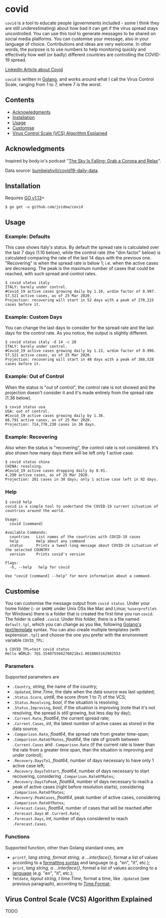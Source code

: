 # covid

`covid` is a tool to educate people (governments included - some I think they are still underestimating) about how bad it can get if the virus spread stays uncontrolled. You can use this tool to generate messages to be shared on social media platforms. You can customise your message, also in your language of choice. Contributions and ideas are very welcome. In other words, the purpose is to use numbers to help monitoring quickly and effectively how well (or badly) different countries are controlling the COVID-19 spread.

[LinkedIn Article about Covid]()

`covid` is written in [Golang](https://golang.org/), and works around what I call the Virus Control Scale, ranging from 1 to 7, where 7 is the worst.

## Contents
* [Acknowledgments](#acknowledgments)
* [Installation](#installation)
* [Usage](#usage)
* [Customise](#customise)
* [Virus Control Scale (VCS) Algorithm Explained](#virus-control-scale-vcs-algorithm-explained)

## Acknowledgments

Inspired by body.io's podcast
   "[The Sky Is Falling: Grab a Corona and Relax](https://body.io/the-sky-is-falling-grab-a-corona-and-relax/)".

Data source: [bumbeishvili/covid19-daily-data](https://github.com/bumbeishvili/covid19-daily-data).

## Installation

Requires [GO v1.13](https://golang.org/dl/)+

```
$ go get -u github.com/jsidew/covid
```

## Usage

### Example: Defaults

This case shows Italy's status. By default the spread rate is calculated over the last 7 days (1.10 below), while the control rate (the "dim factor" below) is calculated comparing the rate of the last 14 days with the previous one. "Recovering" is when the spread rate is below 1; i.e. when the active cases are decreasing. The peak is the maximum number of cases that could be reached, with such spread and control rates.
```
$ covid status italy
ITALY: barely under control.
#Covid_19 active cases growing daily by 1.10, w/dim factor of 0.997.
57,521 active cases, as of 25 Mar 2020.
Projection: recovering will start in 52 days with a peak of 270,215 cases before it.
```

### Example: Custom Days 

You can change the last days to consider for the spread rate and the last days for the control rate. As you notice, the output is slightly different.
```
$ covid status italy -d 14 -c 28
ITALY: barely under control.
#Covid_19 active cases growing daily by 1.13, w/dim factor of 0.996.
57,521 active cases, as of 25 Mar 2020.
Projection: recovering will start in 48 days with a peak of 368,528 cases before it.
```

### Example: Out of Control

When the status is "out of control", the control rate is not showed and the projection doesn't consider it and it's made entirely from the spread rate (1.36 below).
```
$ covid status usa
USA: out of control.
#Covid_19 active cases growing daily by 1.36.
66,791 active cases, as of 25 Mar 2020.
Projection: 714,778,230 cases in 30 days.
```

### Example: Recovering

Also when the status is "recovering", the control rate is not considered. It's also shown how many days there will be left only 1 active case.
```
$ covid status china
CHINA: resolving.
#Covid_19 active cases dropping daily by 0.91.
4,290 active cases, as of 25 Mar 2020.
Projection: 281 cases in 30 days; only 1 active case left in 92 days.
```


### Help

```
$ covid help
covid is a simple tool to undertand the COVID-19 current situation of countries around the world.

Usage:
  covid [command]

Available Commands:
  countries   List names of the countries with COVID-19 cases
  help        Help about any command
  status      Prints a tweet-long message about COVID-19 situation of the selected COUNTRY
  version     Prints covid's version

Flags:
  -h, --help   help for covid

Use "covid [command] --help" for more information about a command.
```

## Customise

You can customise the message output from `covid status`. Under your home folder (`~` or `$HOME` under Unix OSs like Mac and Linux; `%userprofile%` for Windows) there is a folder that is created the first time you run `covid`. The folder is called `.covid`. Under this folder, there is a file named `default.tpl`, which you can change as you like, following [Golang's text/template](https://pkg.go.dev/text/template?tab=doc) syntax. You can also create multiple templates (with exptension `.tpl`) and choose the one you prefer with the environment variable `COVID_TPL`:
```
$ COVID_TPL=test covid status
Hello WORLD: 7@1.1540755042768218x1.0018865162982553
```

### Parameters

Supported parameters are
* `.Country`, _string_, the name of the country;
* `.Updated`, _time.Time_, the date when the data source was last updated;
* `.Status.Score`, _uint8_, the score (from 1 to 7) of the VCS;
* `.Status.Resolving`, _bool_, if the situation is resolving;
* `.Status.Improving`, _bool_, if the situation is improving (note that it's not resolving, the spread is still growing, but less day by day);
* `.Current.Rate`, _float64_, the current spread rate;
* `.Current.Cases`, _int_, the latest number of active cases as stored in the data source;
* `.Comparison.Rate`, _float64_, the spread rate from greater time-span;
* `.Comparison.RateOfRates`, _float64_, the rate of growth between `.Current.Cases` and `.Comparison.Rate` (if the current rate is lower than the rate from a greater time span, than the situation is improving and under control);
* `.Recovery.DaysTo1`, _float64_, number of days necessary to have only 1 active case left;
* `.Recovery.DaysToStart`, _float64_, number of days necessary to start recovering, considering `.Comparison.RateOfRates`;
* `.Recovery.DaysToPeak`, _float64_, number of days necessary to reach a peak of active cases (right before resolution starts), considering `.Comparison.RateOfRates`;
* `.Recovery.PeakCases`, _float64_, peak number of active cases, considering `.Comparison.RateOfRates`;
* `.Forecast.Cases`, _float64_, number of cases that will be reached after `.Forecast.Days` at `.Current.Rate`;
* `.Forecast.Days`, _int_, number of days considered to reach `.Forecast.Cases`.

### Functions

Supported function, other than Golang standard ones, are
* `printf`, _lang string, format string, a ...interface{}_, format a list of values according to a [formatting syntax](https://pkg.go.dev/golang.org/x/text/message?tab=doc) and language (e.g. "en", "it", etc.);
* `print`, _lang string, a ...interface{}_, format a list of values according to a [language](https://pkg.go.dev/golang.org/x/text/message?tab=doc) (e.g. "en", "it", etc.);
* `fmtdate`, _layout string, t time.Time_, format a time, like `.Updated` (see previous paragraph), according to [Time.Format](https://pkg.go.dev/time?tab=doc#Time.Format);

## Virus Control Scale (VCS) Algorithm Explained

TODO
